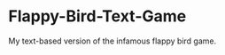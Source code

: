 Flappy-Bird-Text-Game
=====================

My text-based version of the infamous flappy bird game.
